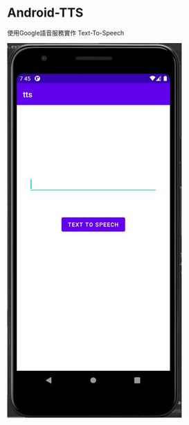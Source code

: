 # Android-TTS

使用Google語音服務實作 Text-To-Speech

![image](https://github.com/stingch/Android-TTS/blob/main/%E6%93%B7%E5%8F%96.JPG)
